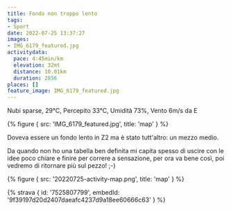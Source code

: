 ```yaml
---
title: Fondo non troppo lento
tags:
- Sport
date: 2022-07-25 13:37:27
images:
- IMG_6179_featured.jpg
activitydata:
  pace: 4:45min/km
  elevation: 32mt
  distance: 10.01km
  duration: 2856
places: []
feature_image: IMG_6179_featured.jpg
---
```


Nubi sparse, 29°C, Percepito 33°C, Umidità 73%, Vento 6m/s da E

{% figure { src: 'IMG_6179_featured.jpg', title: 'map' } %}

<!--more-->

Doveva essere un fondo lento in Z2 ma è stato tutt'altro: un mezzo medio.

Da quando non ho una tabella ben definita mi capita spesso di uscire con le idee poco chiare e finire per correre a sensazione, per ora va bene così, poi vedremo di ritornare più sul pezzo! ;-)

{% figure { src: '20220725-activity-map.png', title: 'map' } %}


{% strava { id: '7525807799', embedId: '9f39197d20d2407daeafc4237d9a18ee60666c63' } %}